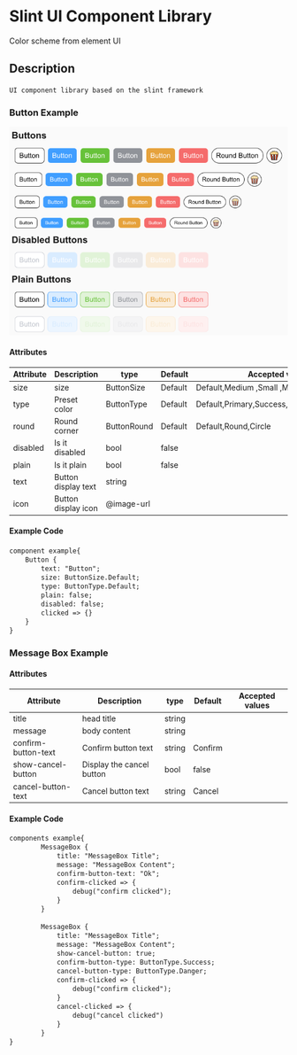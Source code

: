 # Slint UI Component Library

>

Color scheme from element UI

## Description

    UI component library based on the slint framework

### Button Example

![img.png](images/buttons.png)

#### Attributes

| Attribute | Description         | type        | Default | Accepted values                             |
|-----------|---------------------|-------------|---------|---------------------------------------------|
| size      | size                | ButtonSize  | Default | Default,Medium ,Small ,Mini                 |
| type      | Preset color        | ButtonType  | Default | Default,Primary,Success,Info,Warning,Danger |
| round     | Round corner        | ButtonRound | Default | Default,Round,Circle                        |
| disabled  | Is it disabled      | bool        | false   |                                             |
| plain     | Is it plain         | bool        | false   |                                             |
| text      | Button display text | string      |         |                                             |
| icon      | Button display icon | @image-url  |         |                                             |

#### Example Code

```slint
component example{
    Button {
        text: "Button";
        size: ButtonSize.Default;
        type: ButtonType.Default;
        plain: false;
        disabled: false;
        clicked => {}
    }
}
```

### Message Box Example

#### Attributes

| Attribute | Description         | type        | Default | Accepted values                             |
|-----------|---------------------|-------------|---------|---------------------------------------------|
|title|head title|string|||
|message|body content|string|||
|confirm-button-text| Confirm button text |string|Confirm||
|show-cancel-button| Display the cancel button |bool|false||
|cancel-button-text| Cancel button text|string|Cancel||

#### Example Code

```slint
components example{
        MessageBox {
            title: "MessageBox Title";
            message: "MessageBox Content";
            confirm-button-text: "Ok";
            confirm-clicked => {
                debug("confirm clicked");
            }
        }

        MessageBox {
            title: "MessageBox Title";
            message: "MessageBox Content";
            show-cancel-button: true;
            confirm-button-type: ButtonType.Success;
            cancel-button-type: ButtonType.Danger;
            confirm-clicked => {
                debug("confirm clicked");
            }
            cancel-clicked => {
                debug("cancel clicked")
            }
        }
}
```